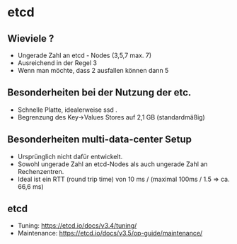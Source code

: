 # etcd 

## Wieviele ? 

  * Ungerade Zahl an etcd - Nodes (3,5,7 max. 7)
  * Ausreichend in der Regel 3
  * Wenn man möchte, dass 2 ausfallen können dann 5

## Besonderheiten bei der Nutzung der etc. 

  * Schnelle Platte, idealerweise ssd .
  * Begrenzung des Key->Values Stores auf 2,1 GB (standardmäßig)

## Besonderheiten multi-data-center Setup 

  * Ursprünglich nicht dafür entwickelt.
  * Sowohl ungerade Zahl an etcd-Nodes als auch ungerade Zahl an Rechenzentren.
  * Ideal ist ein RTT (round trip time) von 10 ms / (maximal 100ms / 1.5 => ca. 66,6 ms)

## etcd 

  * Tuning: https://etcd.io/docs/v3.4/tuning/
  * Maintenance: https://etcd.io/docs/v3.5/op-guide/maintenance/


